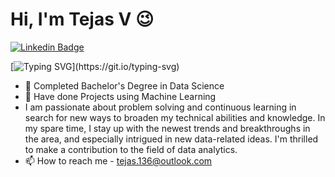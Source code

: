 <!---
moodyviper/moodyviper is a ✨ special ✨ repository because its `README.md` (this file) appears on your GitHub profile.
You can click the Preview link to take a look at your changes.
--->
#  Hi, I'm **Tejas V** 😉




[![Linkedin Badge](https://img.shields.io/badge/-LinkedIn-0e76a8?style=flat-square&logo=Linkedin&logoColor=white)](https://www.linkedin.com/in/tejas-v-2063411a6/)
<!-- [![Medium Badge](https://img.shields.io/badge/Medium-12100E?style=flat-square&logo=Medium&logoColor=white)](https://medium.com/@me)  -->

[![Typing SVG](https://readme-typing-svg.herokuapp.com?font=comfortaa&color=%23F77B93&size=25&height=40&lines=Welcome+to+My+Profile!;Nice+to+e-meet+you!!;I'm+a+Data+Science+Aspirant;)](https://git.io/typing-svg)

- 👀 Completed Bachelor's Degree in Data Science
- 🌱 Have done Projects using Machine Learning
- I am passionate about problem solving and continuous learning in search for new ways to broaden my technical abilities and knowledge.
  In my spare time, I stay up with the newest trends and breakthroughs in the area, and especially intrigued in new data-related ideas.
  I'm thrilled to make a contribution to the field of data analytics.
- 📫 How to reach me - tejas.136@outlook.com
